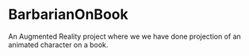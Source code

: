 # BarbarianOnBook
An Augmented Reality project where we we have done  projection of  an animated character on a book.
